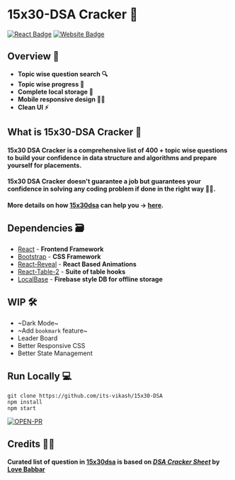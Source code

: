 # 15x30-DSA Cracker 🚀

[![React Badge](http://img.shields.io/badge/Powered%20By-React-blue?style=for-the-badge&logo=react)](https://reactjs.org/)
[![Website Badge](https://img.shields.io/badge/Visit-Now-green?style=for-the-badge&logo=vercel)](https://15x30dsa.vercel.app/)

## Overview 👀
- **Topic wise question search 🔍**
- **Topic wise progress 🧐**
- **Complete local storage 📂**
- **Mobile responsive design ✌🏻**
- **Clean UI ⚡**

## What is 15x30-DSA Cracker 🤔

#### 15x30 DSA Cracker is a comprehensive list of 400 + topic wise questions to build your confidence in data structure and algorithms and prepare yourself for placements.

#### 15x30 DSA Cracker doesn't guarantee a job but guarantees your confidence in solving any coding problem if done in the right way 👍🏻.

#### More details on how [15x30dsa] can help you -> [here].

## Dependencies 🗃

- [React] - **Frontend Framework**
- [Bootstrap] - **CSS Framework**
- [React-Reveal] - **React Based Animations**
- [React-Table-2] - **Suite of table hooks**
- [LocalBase] - **Firebase style DB for offline storage**

## WIP 🛠

- ~Dark Mode~
- ~Add `bookmark` feature~
- Leader Board
- Better Responsive CSS
- Better State Management

## Run Locally 💻

```
git clone https://github.com/its-vikash/15x30-DSA
npm install
npm start
```

[![OPEN-PR](https://img.shields.io/badge/Open%20For-PR-orange?style=for-the-badge&logo=github)](https://github.com/its-vikash/15x30-DSA)

## Credits 🙏🏻

#### Curated list of question in [15x30dsa] is based on _[DSA Cracker Sheet]_ by [Love Babbar]

[here]: https://www.youtube.com/watch?v=4iFALQ1ACdA
[15x30dsa]: https://15x30dsa.vercel.app/
[love babbar]: https://www.linkedin.com/in/love-babbar-38ab2887/
[dsa cracker sheet]: https://drive.google.com/file/d/1FMdN_OCfOI0iAeDlqswCiC2DZzD4nPsb/view
[localbase]: https://github.com/dannyconnell/localbase
[react-reveal]: https://www.react-reveal.com/
[bootstrap]: https://react-bootstrap.github.io/
[react]: https://reactjs.org/
[react-table-2]: https://react-bootstrap-table.github.io/react-bootstrap-table2/
